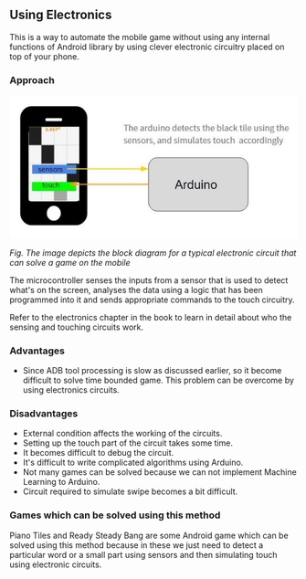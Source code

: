 ## Using Electronics

This is a way to automate the mobile game without using any internal functions of Android library by using clever electronic circuitry placed on top of your phone. 

### Approach

![image9](/Images/methods-2.jpg)

*Fig. The image depicts the block diagram for a typical electronic circuit that can solve a game on the mobile*

The microcontroller senses the inputs from a sensor that is used to detect what's on the screen, analyses the data using a logic that has been programmed into it and sends appropriate commands to the touch circuitry. 

Refer to the electronics chapter in the book to learn in detail about who the sensing and touching circuits work.

### Advantages
- Since ADB tool processing is slow as discussed earlier, so it become difficult to solve time bounded game. This problem can be overcome by using electronics circuits.

### Disadvantages
- External condition affects the working of the circuits.
- Setting up the touch part of the circuit takes some time.
- It becomes difficult to debug the circuit.
- It's difficult to write complicated algorithms using Arduino.
- Not many games can be solved because we can not implement Machine Learning to Arduino.
- Circuit required to simulate swipe becomes a bit difficult.

### Games which can be solved using this method
Piano Tiles and Ready Steady Bang are some Android game which can be solved using this method because in these we just need to detect a particular word or a small part using sensors and then simulating touch using electronic circuits.